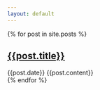```yaml
---
layout: default
---
```


<html>
  {% for post in site.posts %}
    <article>
      <h1>
        <a href="{{post.url}}">
          {{post.title}}
        </a>
      </h1>
      <time datetime="{{post.date}}">{{post.date}}</time>
      {{post.content}}
    </article>
  {% endfor %}
</html>
